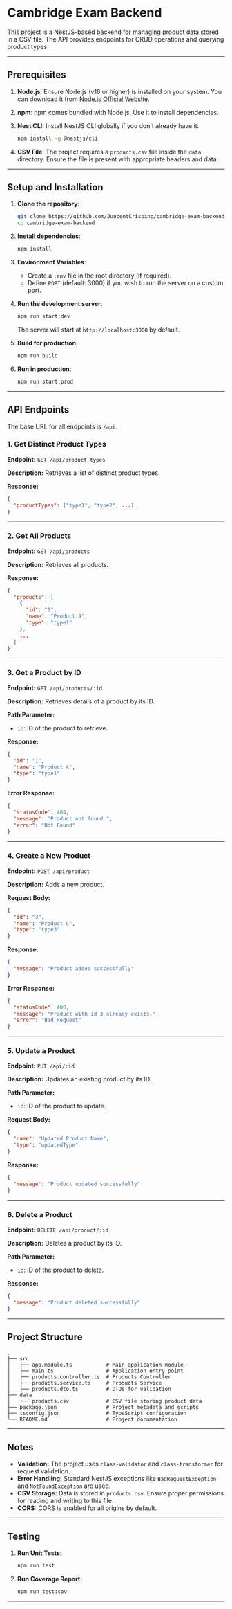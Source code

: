 # Cambridge Exam Backend

This project is a NestJS-based backend for managing product data stored in a CSV file. The API provides endpoints for CRUD operations and querying product types.

---

## Prerequisites

1. **Node.js**: Ensure Node.js (v16 or higher) is installed on your system. You can download it from [Node.js Official Website](https://nodejs.org/).
2. **npm**: npm comes bundled with Node.js. Use it to install dependencies.
3. **Nest CLI**: Install NestJS CLI globally if you don't already have it:

   ```bash
   npm install -g @nestjs/cli
   ```

4. **CSV File**: The project requires a `products.csv` file inside the `data` directory. Ensure the file is present with appropriate headers and data.

---

## Setup and Installation

1. **Clone the repository**:
   ```bash
   git clone https://github.com/JuncentCrispino/cambridge-exam-backend.git
   cd cambridge-exam-backend
   ```

2. **Install dependencies**:
   ```bash
   npm install
   ```

3. **Environment Variables**:
   - Create a `.env` file in the root directory (if required).
   - Define `PORT` (default: 3000) if you wish to run the server on a custom port.

4. **Run the development server**:
   ```bash
   npm run start:dev
   ```

   The server will start at `http://localhost:3000` by default.

5. **Build for production**:
   ```bash
   npm run build
   ```

6. **Run in production**:
   ```bash
   npm run start:prod
   ```

---

## API Endpoints

The base URL for all endpoints is `/api`.

### 1. Get Distinct Product Types
**Endpoint:** `GET /api/product-types`

**Description:** Retrieves a list of distinct product types.

**Response:**
```json
{
  "productTypes": ["type1", "type2", ...]
}
```

---

### 2. Get All Products
**Endpoint:** `GET /api/products`

**Description:** Retrieves all products.

**Response:**
```json
{
  "products": [
    {
      "id": "1",
      "name": "Product A",
      "type": "type1"
    },
    ...
  ]
}
```

---

### 3. Get a Product by ID
**Endpoint:** `GET /api/products/:id`

**Description:** Retrieves details of a product by its ID.

**Path Parameter:**
- `id`: ID of the product to retrieve.

**Response:**
```json
{
  "id": "1",
  "name": "Product A",
  "type": "type1"
}
```

**Error Response:**
```json
{
  "statusCode": 404,
  "message": "Product not found.",
  "error": "Not Found"
}
```

---

### 4. Create a New Product
**Endpoint:** `POST /api/product`

**Description:** Adds a new product.

**Request Body:**
```json
{
  "id": "3",
  "name": "Product C",
  "type": "type3"
}
```

**Response:**
```json
{
  "message": "Product added successfully"
}
```

**Error Response:**
```json
{
  "statusCode": 400,
  "message": "Product with id 3 already exists.",
  "error": "Bad Request"
}
```

---

### 5. Update a Product
**Endpoint:** `PUT /api/:id`

**Description:** Updates an existing product by its ID.

**Path Parameter:**
- `id`: ID of the product to update.

**Request Body:**
```json
{
  "name": "Updated Product Name",
  "type": "updatedType"
}
```

**Response:**
```json
{
  "message": "Product updated successfully"
}
```

---

### 6. Delete a Product
**Endpoint:** `DELETE /api/product/:id`

**Description:** Deletes a product by its ID.

**Path Parameter:**
- `id`: ID of the product to delete.

**Response:**
```json
{
  "message": "Product deleted successfully"
}
```

---

## Project Structure

```
.
├── src
│   ├── app.module.ts           # Main application module
│   ├── main.ts                 # Application entry point
│   ├── products.controller.ts  # Products Controller
│   ├── products.service.ts     # Products Service
│   ├── products.dto.ts         # DTOs for validation
├── data
│   └── products.csv            # CSV file storing product data
├── package.json                # Project metadata and scripts
├── tsconfig.json               # TypeScript configuration
└── README.md                   # Project documentation
```

---

## Notes

- **Validation:** The project uses `class-validator` and `class-transformer` for request validation.
- **Error Handling:** Standard NestJS exceptions like `BadRequestException` and `NotFoundException` are used.
- **CSV Storage:** Data is stored in `products.csv`. Ensure proper permissions for reading and writing to this file.
- **CORS:** CORS is enabled for all origins by default.

---

## Testing

1. **Run Unit Tests:**
   ```bash
   npm run test
   ```

2. **Run Coverage Report:**
   ```bash
   npm run test:cov
   ```

---